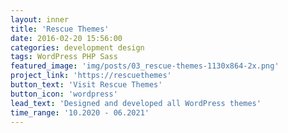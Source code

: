 ```yaml
---
layout: inner
title: 'Rescue Themes'
date: 2016-02-20 15:56:00
categories: development design
tags: WordPress PHP Sass
featured_image: 'img/posts/03_rescue-themes-1130x864-2x.png'
project_link: 'https://rescuethemes'
button_text: 'Visit Rescue Themes'
button_icon: 'wordpress'
lead_text: 'Designed and developed all WordPress themes'
time_range: '10.2020 - 06.2021'
---
```

